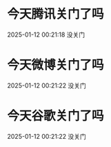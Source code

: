 # 今天腾讯关门了吗

2025-01-12 00:21:18 没关门

# 今天微博关门了吗

2025-01-12 00:21:22 没关门

# 今天谷歌关门了吗

2025-01-12 00:21:22 没关门


